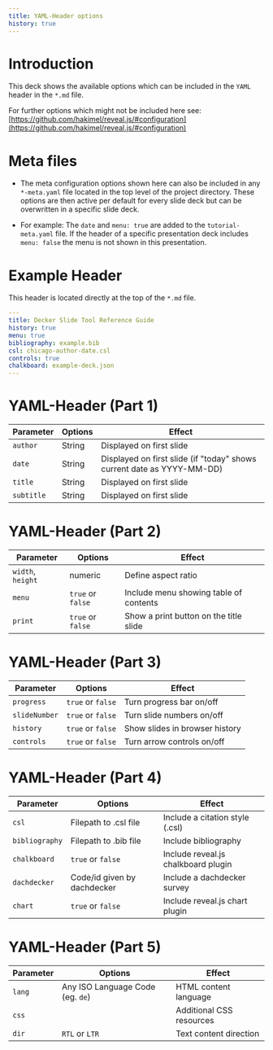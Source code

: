 ```yaml
---
title: YAML-Header options
history: true
---
```


# Introduction

This deck shows the available options which can be included in the `YAML` header in the `*.md` file.

For further options which might not be included here see: [https://github.com/hakimel/reveal.js/#configuration](https://github.com/hakimel/reveal.js/#configuration)


# Meta files

- The meta configuration options shown here can also be included in any `*-meta.yaml` file located in the top level of the project directory. These options are then active per default for every slide deck but can be overwritten in a specific slide deck.

- For example: The `date` and `menu: true` are added to the `tutorial-meta.yaml` file. If the header of a specific presentation deck includes `menu: false` the menu is not shown in this presentation.


# Example Header

This header is located directly at the top of the `*.md` file.

```yaml
---
title: Decker Slide Tool Reference Guide
history: true
menu: true
bibliography: example.bib
csl: chicago-author-date.csl
controls: true
chalkboard: example-deck.json
---
```

# YAML-Header (Part 1)

| Parameter     | Options                          | Effect                         |
|---------------|----------------------------------|--------------------------------|
| `author`      | String                           | Displayed on first slide       |
| `date`        | String                           | Displayed on first slide (if "today" shows current date as YYYY-MM-DD) |
| `title`       | String                           | Displayed on first slide       |
| `subtitle`    | String                           | Displayed on first slide       |

# YAML-Header (Part 2)

| Parameter     | Options                          | Effect                         |
|---------------|----------------------------------|--------------------------------|
| `width`, `height`       | numeric                | Define aspect ratio            |
| `menu`        | `true` or `false`                | Include menu showing table of contents |
| `print`       | `true` or `false`                | Show a print button on the title slide |

# YAML-Header (Part 3)

| Parameter     | Options                          | Effect                         |
|---------------|----------------------------------|--------------------------------|
| `progress`    | `true` or `false`                | Turn progress bar on/off       |
| `slideNumber` | `true` or `false`                | Turn slide numbers on/off      |
| `history`     | `true` or `false`                | Show slides in browser history |
| `controls`    | `true` or `false`                | Turn arrow controls on/off     |

# YAML-Header (Part 4)

| Parameter     | Options                          | Effect                         |
|---------------|----------------------------------|--------------------------------|
| `csl`         | Filepath to .csl file            | Include a citation style (.csl)|
| `bibliography`| Filepath to .bib file            | Include bibliography           |
| `chalkboard`  | `true` or `false`                | Include reveal.js chalkboard plugin |
| `dachdecker`  | Code/id given by dachdecker      | Include a dachdecker survey    |
| `chart`       | `true` or `false`                | Include reveal.js chart plugin |

# YAML-Header (Part 5)


| Parameter     | Options                          | Effect                         |
|---------------|----------------------------------|--------------------------------|
| `lang`        | Any ISO Language Code (eg. `de`) | HTML content language          |
| `css`         |                                  | Additional CSS resources       |
| `dir`         | `RTL` or `LTR`                   | Text content direction         |
